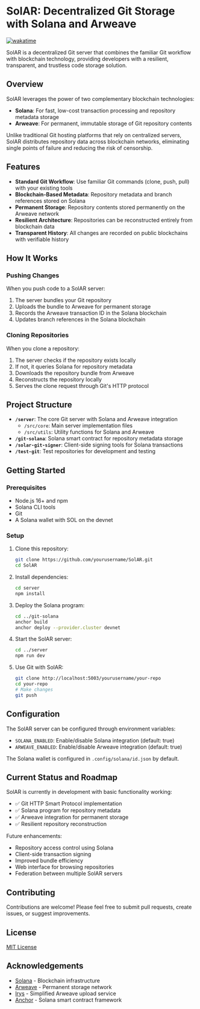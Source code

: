 # SolAR: Decentralized Git Storage with Solana and Arweave
[![wakatime](https://wakatime.com/badge/user/1e0c7b41-9358-4c24-b209-88941b80c542/project/535437bb-b9c9-4068-8100-9d454d53fd8f.svg)](https://wakatime.com/badge/user/1e0c7b41-9358-4c24-b209-88941b80c542/project/535437bb-b9c9-4068-8100-9d454d53fd8f)

SolAR is a decentralized Git server that combines the familiar Git workflow with blockchain technology, providing developers with a resilient, transparent, and trustless code storage solution.

## Overview

SolAR leverages the power of two complementary blockchain technologies:
- **Solana**: For fast, low-cost transaction processing and repository metadata storage
- **Arweave**: For permanent, immutable storage of Git repository contents

Unlike traditional Git hosting platforms that rely on centralized servers, SolAR distributes repository data across blockchain networks, eliminating single points of failure and reducing the risk of censorship.

## Features

- **Standard Git Workflow**: Use familiar Git commands (clone, push, pull) with your existing tools
- **Blockchain-Based Metadata**: Repository metadata and branch references stored on Solana
- **Permanent Storage**: Repository contents stored permanently on the Arweave network
- **Resilient Architecture**: Repositories can be reconstructed entirely from blockchain data
- **Transparent History**: All changes are recorded on public blockchains with verifiable history

## How It Works

### Pushing Changes

When you push code to a SolAR server:

1. The server bundles your Git repository
2. Uploads the bundle to Arweave for permanent storage
3. Records the Arweave transaction ID in the Solana blockchain
4. Updates branch references in the Solana blockchain

### Cloning Repositories

When you clone a repository:

1. The server checks if the repository exists locally
2. If not, it queries Solana for repository metadata
3. Downloads the repository bundle from Arweave
4. Reconstructs the repository locally
5. Serves the clone request through Git's HTTP protocol

## Project Structure

- **`/server`**: The core Git server with Solana and Arweave integration
  - `/src/core`: Main server implementation files
  - `/src/utils`: Utility functions for Solana and Arweave
- **`/git-solana`**: Solana smart contract for repository metadata storage
- **`/solar-git-signer`**: Client-side signing tools for Solana transactions
- **`/test-git`**: Test repositories for development and testing

## Getting Started

### Prerequisites

- Node.js 16+ and npm
- Solana CLI tools
- Git
- A Solana wallet with SOL on the devnet

### Setup

1. Clone this repository:
   ```bash
   git clone https://github.com/yourusername/SolAR.git
   cd SolAR
   ```

2. Install dependencies:
   ```bash
   cd server
   npm install
   ```

3. Deploy the Solana program:
   ```bash
   cd ../git-solana
   anchor build
   anchor deploy --provider.cluster devnet
   ```

4. Start the SolAR server:
   ```bash
   cd ../server
   npm run dev
   ```

5. Use Git with SolAR:
   ```bash
   git clone http://localhost:5003/yourusername/your-repo
   cd your-repo
   # Make changes
   git push
   ```

## Configuration

The SolAR server can be configured through environment variables:

- `SOLANA_ENABLED`: Enable/disable Solana integration (default: true)
- `ARWEAVE_ENABLED`: Enable/disable Arweave integration (default: true)

The Solana wallet is configured in `.config/solana/id.json` by default.

## Current Status and Roadmap

SolAR is currently in development with basic functionality working:
- ✅ Git HTTP Smart Protocol implementation
- ✅ Solana program for repository metadata
- ✅ Arweave integration for permanent storage
- ✅ Resilient repository reconstruction

Future enhancements:
- Repository access control using Solana
- Client-side transaction signing
- Improved bundle efficiency
- Web interface for browsing repositories
- Federation between multiple SolAR servers

## Contributing

Contributions are welcome! Please feel free to submit pull requests, create issues, or suggest improvements.

## License

[MIT License](LICENSE)

## Acknowledgements

- [Solana](https://solana.com/) - Blockchain infrastructure
- [Arweave](https://www.arweave.org/) - Permanent storage network
- [Irys](https://irys.xyz/) - Simplified Arweave upload service
- [Anchor](https://github.com/coral-xyz/anchor) - Solana smart contract framework
